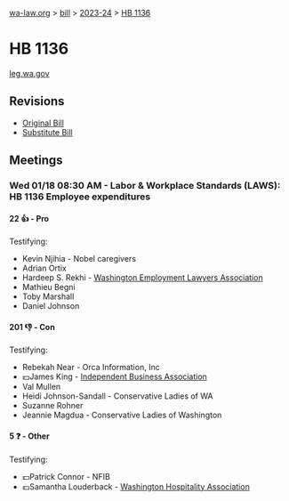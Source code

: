 [wa-law.org](/) > [bill](/bill/) > [2023-24](/bill/2023-24/) > [HB 1136](/bill/2023-24/hb/1136/)

# HB 1136
[leg.wa.gov](https://app.leg.wa.gov/billsummary?BillNumber=1136&Year=2023&Initiative=false)

## Revisions
* [Original Bill](1/)
* [Substitute Bill](S/)

## Meetings
### Wed 01/18 08:30 AM - Labor & Workplace Standards (LAWS): HB 1136 Employee expenditures
#### 22 👍 - Pro
Testifying:
* Kevin Njihia - Nobel caregivers
* Adrian Ortix
* Hardeep S. Rekhi - [Washington Employment Lawyers Association](/org/washington_employment_lawyers_association/)
* Mathieu Begni
* Toby Marshall
* Daniel Johnson

#### 201 👎 - Con
Testifying:
* Rebekah Near - Orca Information, Inc
* 💵James King - [Independent Business Association](/org/independent_business_association/)
* Val Mullen
* Heidi Johnson-Sandall - Conservative Ladies of WA
* Suzanne Rohner
* Jeannie Magdua - Conservative Ladies of Washington

#### 5 ❓ - Other
Testifying:
* 💵Patrick Connor - NFIB
* 💵Samantha Louderback - [Washington Hospitality Association](/org/washington_hospitality_association/)
